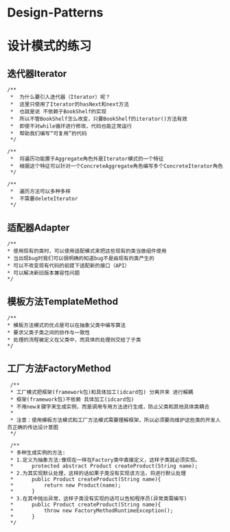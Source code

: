 # Design-Patterns
# 设计模式的练习

## 迭代器Iterator
		
	/** 
	 * 	为什么要引入迭代器（Iterator）呢？
	 *	这里只使用了Iterator的hasNext和next方法
	 *	也就是说 不依赖于BookShelf的实现
	 *	所以不管BookShelf怎么改变，只要BookShelf的iterator()方法有效
	 *	即使不对while循环进行修改，代码也能正常运行
	 *	帮助我们编写“可复用”的代码
	 */
		
	/**
	 * 	将遍历功能置于Aggregate角色外是Iterator模式的一个特征
	 * 	根据这个特征可以针对一个ConcreteAggregate角色编写多个ConcreteIterator角色
	 */
		
	/**
	 * 	遍历方法可以多种多样
	 * 	不需要deleteIterator 
	 */
	
## 适配器Adapter
		
	/**
	* 使用现有的类时，可以使用适配模式来把这些现有的类当做组件使用
	* 当出现bug时我们可以很明确的知道bug不是由现有的类产生的
	* 可以不改变现有代码的前提下适配新的接口（API）
	* 可以解决新旧版本兼容性问题
	*/	 
		 
## 模板方法TemplateMethod	 
		 
	/**
	* 模板方法模式的优点是可以在抽象父类中编写算法
	* 要求父类子类之间的协作与一致性
	* 处理的流程被定义在父类中，而具体的处理则交给了子类
	*/ 
	 	
## 工厂方法FactoryMethod	
	 	
	 /**
	 * 工厂模式把框架(framework包)和具体加工(idcard包) 分离开来 进行解耦
	 * 框架(framework包)不依赖 具体加工(idcard包)
	 * 不用new关键字来生成实例，而是调用专用方法进行生成，防止父类和其他具体类耦合
	 * 
	 * 注意：使用模板方法模式和工厂方法模式需要理解框架，所以必须要向维护这些类的开发人员正确的传达设计意图
	 */
	
	 /**
	 * 多种生成实例的方法:
	 * 1.定义为抽象方法:像现在一样在Factory类中直接定义，这样子类就必须实现。
	 * 		protected abstract Product createProduct(String name);
	 * 2.为其实现默认处理，这样的话如果子类没有实现该方法，将进行默认处理
	 * 		public Product createProduct(String name){
	 * 			return new Product(name);		
	 * 		}
	 * 3.在其中抛出异常，这样子类没有实现的话可以告知程序员(异常类需编写)
	 * 		public Product createProduct(String name){
	 * 			throw new FactoryMethodRuntimeException();	
	 * 		}
	 */
	 	
	 	
	 	
	 	
	 	
	 	
	 	
	 	
	 	
	 	
	 	
	 	
	 	
	 	
	 	
	 	
	 	
	 	
	 	
	 	
